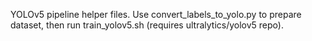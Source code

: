 YOLOv5 pipeline helper files. Use convert_labels_to_yolo.py to prepare dataset, then run train_yolov5.sh (requires ultralytics/yolov5 repo).